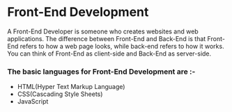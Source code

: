 # Front-End Development
A Front-End Developer is someone who creates websites and web applications. The difference between Front-End and Back-End is that Front-End refers to how a web page looks, while back-end refers to how it works. You can think of Front-End as client-side and Back-End as server-side.
<br/>
### The basic languages for Front-End Development are :-
<ul>
  <li>HTML(Hyper Text Markup Language)</li>
  <li>CSS(Cascading Style Sheets)</li>
  <li>JavaScript</li>
</ul>
